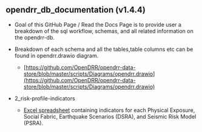 
## opendrr_db_documentation (v1.4.4)
- Goal of this GitHub Page / Read the Docs Page is to provide user a breakdown of the sql workflow, schemas, and all related information on the opendrr-db.

- Breakdown of each schema and all the tables,table columns etc can be found in opendrr.drawio diagram.
	- [https://github.com/OpenDRR/opendrr-data-store/blob/master/scripts/Diagrams/opendrr.drawio](https://github.com/OpenDRR/opendrr-data-store/blob/master/scripts/Diagrams/opendrr.drawio)

- 2_risk-profile-indicators
	- [Excel spreadsheet](https://github.com/wkhchow/model-factory/blob/master/documentation/2_risk-profile-indicators.xlsx) containing indicators for each Physical Exposure, Social Fabric, Earthquake Scenarios (DSRA), and Seismic Risk Model (PSRA).